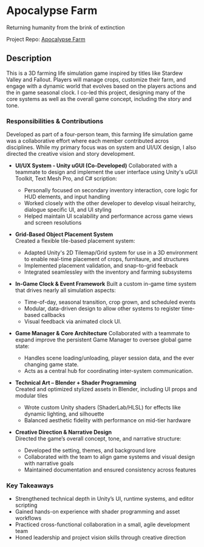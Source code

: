 <h1>Apocalypse Farm</h1>
Returning humanity from the brink of extinction

Project Repo: [Apocalypse Farm](https://github.com/ekstromm/CapstoneGame)
<h2>Description</h2>
This is a 3D farming life simulation game inspired by titles like Stardew Valley and Fallout. Players will manage crops, customize their farm, and engage with a dynamic world that evolves based on the players actions and the in game seasonal clock. I co-led this project, designing many of the core systems as well as the overall game concept, including the story and tone.
<br />
<h3>Responsibilities & Contributions</h3>
Developed as part of a four-person team, this farming life simulation game was a collaborative effort where each member contributed acros disciplines. While my primary focus was on system and UI/UX design, I also directed the creative vision and story development.<br>
  
  * **UI/UX System - Unity uGUI (Co-Developed)**
     Collaborated with a teammate to design and implement the user interface using Unity's uGUI Toolkit, Text Mesh Pro, and C# scription:
     * Personally focused on secondary inventory interaction, core logic for HUD elements, and input handling
     * Worked closely with the other developer to develop visual heirarchy, dialogue specific UI, and UI styling
     * Helped maintain UI scalability and performance across game views and screen resolutions
  
  * **Grid-Based Object Placement System<br>**
    Created a flexible tile-based placement system:
    * Adapted Unity's 2D Tilemap/Grid system for use in a 3D environment to enable real-time placement of crops, furnitaure, and structures
    * Implemented placement validation, and snap-to-grid feeback
    * Integrated seamlessley with the inventory and farming subsystems
  * **In-Game Clock & Event Framework**
    Built a custom in-game time system that drives nearly all simulation aspects:
    * Time-of-day, seasonal transition, crop grown, and scheduled events
    * Modular, data-driven design to allow other systems to register time-based callbacks
    * Visual feedback via animated clock UI.
  * **Game Manager & Core Architecture**
    Collaborated with a teammate to expand improve the persistent Game Manager to oversee global game state:
    * Handles scene loading/unloading, player session data, and the ever changing game state.
    * Acts as a central hub for coordinating inter-system communication.
  * **Technical Art – Blender + Shader Programming**  
    Created and optimized stylized assets in Blender, including UI props and modular tiles  
    * Wrote custom Unity shaders (ShaderLab/HLSL) for effects like dynamic lighting, and silhouette  
    * Balanced aesthetic fidelity with performance on mid-tier hardware
  * **Creative Direction & Narrative Design**  
    Directed the game’s overall concept, tone, and narrative structure:  
    * Developed the setting, themes, and background lore  
    * Collaborated with the team to align game systems and visual design with narrative goals  
    * Maintained documentation and ensured consistency across features  

### Key Takeaways
* Strengthened technical depth in Unity’s UI, runtime systems, and editor scripting  
* Gained hands-on experience with shader programming and asset workflows  
* Practiced cross-functional collaboration in a small, agile development team  
* Honed leadership and project vision skills through creative direction

<!--
 ```diff
- text in red
+ text in green
! text in orange
# text in gray
@@ text in purple (and bold)@@
```
--!>
